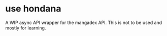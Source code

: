 # use hondana

A WIP async API wrapper for the mangadex API. 
This is not to be used and mostly for learning.
